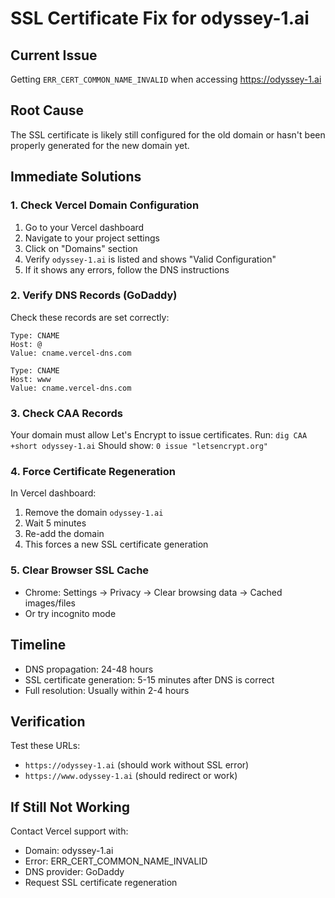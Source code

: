 # SSL Certificate Fix for odyssey-1.ai

## Current Issue
Getting `ERR_CERT_COMMON_NAME_INVALID` when accessing https://odyssey-1.ai

## Root Cause
The SSL certificate is likely still configured for the old domain or hasn't been properly generated for the new domain yet.

## Immediate Solutions

### 1. Check Vercel Domain Configuration
1. Go to your Vercel dashboard
2. Navigate to your project settings
3. Click on "Domains" section
4. Verify `odyssey-1.ai` is listed and shows "Valid Configuration"
5. If it shows any errors, follow the DNS instructions

### 2. Verify DNS Records (GoDaddy)
Check these records are set correctly:
```
Type: CNAME
Host: @
Value: cname.vercel-dns.com

Type: CNAME  
Host: www
Value: cname.vercel-dns.com
```

### 3. Check CAA Records
Your domain must allow Let's Encrypt to issue certificates.
Run: `dig CAA +short odyssey-1.ai`
Should show: `0 issue "letsencrypt.org"`

### 4. Force Certificate Regeneration
In Vercel dashboard:
1. Remove the domain `odyssey-1.ai`
2. Wait 5 minutes
3. Re-add the domain
4. This forces a new SSL certificate generation

### 5. Clear Browser SSL Cache
- Chrome: Settings → Privacy → Clear browsing data → Cached images/files
- Or try incognito mode

## Timeline
- DNS propagation: 24-48 hours
- SSL certificate generation: 5-15 minutes after DNS is correct
- Full resolution: Usually within 2-4 hours

## Verification
Test these URLs:
- `https://odyssey-1.ai` (should work without SSL error)
- `https://www.odyssey-1.ai` (should redirect or work)

## If Still Not Working
Contact Vercel support with:
- Domain: odyssey-1.ai
- Error: ERR_CERT_COMMON_NAME_INVALID
- DNS provider: GoDaddy
- Request SSL certificate regeneration